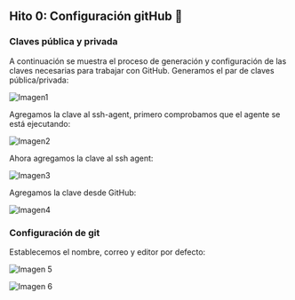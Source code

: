## Hito 0: Configuración gitHub :wrench:

### Claves pública y privada
A continuación se muestra el proceso de generación y configuración de las claves necesarias para trabajar con GitHub.
Generamos el par de claves pública/privada:

![Imagen1](https://github.com/antoniocuadros/ejercicios-apuntes-IV/blob/master/Configuraci%C3%B3n%20gitHub/Imagenes/Captura%20de%20pantalla%20de%202020-09-25%2016-37-48.png)

Agregamos la clave al ssh-agent, primero comprobamos que el agente se está ejecutando:

![Imagen2](https://github.com/antoniocuadros/ejercicios-apuntes-IV/blob/master/Configuraci%C3%B3n%20gitHub/Imagenes/Captura%20de%20pantalla%20de%202020-09-25%2016-38-44.png)

Ahora agregamos la clave al ssh agent:

![Imagen3](https://github.com/antoniocuadros/ejercicios-apuntes-IV/blob/master/Configuraci%C3%B3n%20gitHub/Imagenes/Captura%20de%20pantalla%20de%202020-09-25%2016-39-45.png)

Agregamos la clave desde GitHub:

![Imagen4](https://github.com/antoniocuadros/ejercicios-apuntes-IV/blob/master/Configuraci%C3%B3n%20gitHub/Imagenes/Captura%20de%20pantalla%20de%202020-09-25%2016-42-23.png)

### Configuración de git

Establecemos el nombre, correo y editor por defecto:

![Imagen 5](https://github.com/antoniocuadros/ejercicios-apuntes-IV/blob/master/Configuraci%C3%B3n%20gitHub/Imagenes/Captura%20de%20pantalla%20de%202020-09-25%2016-44-22.png)

![Imagen 6](https://github.com/antoniocuadros/ejercicios-apuntes-IV/blob/master/Configuraci%C3%B3n%20gitHub/Imagenes/Captura%20de%20pantalla%20de%202020-09-25%2016-46-47.png)